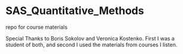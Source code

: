# SAS_Quantitative_Methods
repo for course materials 

Special Thanks to Boris Sokolov and Veronica Kostenko. First I was a student of both, and second I used the materials from courses I listen.
